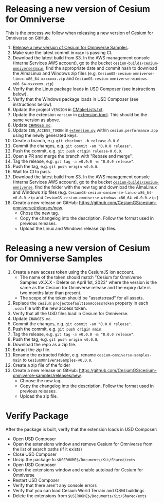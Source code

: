 # Releasing a new version of Cesium for Omniverse

This is the process we follow when releasing a new version of Cesium for Omniverse on GitHub.

1. [Release a new version of Cesium for Omniverse Samples](#releasing-a-new-version-of-cesium-for-omniverse-samples).
2. Make sure the latest commit in `main` is passing CI.
3. Download the latest build from S3. In the AWS management console (InternalServices AWS account), go to the bucket [`cesium-builds/cesium-omniverse/main`](https://s3.console.aws.amazon.com/s3/buckets/cesium-builds?region=us-east-1&prefix=cesium-omniverse/main/&showversions=false), find the appropriate date and commit hash to download the AlmaLinux and Windows zip files (e.g. `CesiumGS-cesium-omniverse-linux-x86_64-xxxxxxx.zip` and `CesiumGS-cesium-omniverse-windows-x86_64-xxxxxxx.zip`)
4. Verify that the Linux package loads in USD Composer (see instructions below).
5. Verify that the Windows package loads in USD Composer (see instructions below).
6. Update the project `VERSION` in [CMakeLists.txt](../../CMakeLists.txt).
7. Update the extension `version` in [extension.toml](../../exts/cesium.omniverse/config/extension.toml). This should be the same version as above.
8. Update [`CHANGES.md`](../../CHANGES.md).
9. Update `ION_ACCESS_TOKEN` in [`extension.py`](../../apps/exts/cesium.performance.app/cesium/performance/app/extension.py) within `cesium.performance.app` using the newly generated keys.
10. Create a branch, e.g. `git checkout -b release-0.0.0`.
11. Commit the changes, e.g. `git commit -am "0.0.0 release"`.
12. Push the commit, e.g. `git push origin release-0.0.0`.
13. Open a PR and merge the branch with "Rebase and merge".
14. Tag the release, e.g. `git tag -a v0.0.0 -m "0.0.0 release"`.
15. Push the tag, e.g. `git push origin v0.0.0`.
16. Wait for CI to pass.
17. Download the latest build from S3. In the AWS management console (InternalServices AWS account), go to the bucket [`cesium-builds/cesium-omniverse`](https://s3.console.aws.amazon.com/s3/buckets/cesium-builds?prefix=cesium-omniverse/&region=us-east-1), find the folder with the new tag and download the AlmaLinux and Windows zip files (e.g. `CesiumGS-cesium-omniverse-linux-x86_64-v0.0.0.zip` and `CesiumGS-cesium-omniverse-windows-x86_64-v0.0.0.zip` )
18. Create a new release on GitHub: https://github.com/CesiumGS/cesium-omniverse/releases/new.
    * Chose the new tag.
    * Copy the changelog into the description. Follow the format used in previous releases.
    * Upload the Linux and Windows release zip files.

# Releasing a new version of Cesium for Omniverse Samples

1. Create a new access token using the CesiumJS ion account.
    * The name of the token should match "Cesium for Omniverse Samples vX.X.X - Delete on April 1st, 2023" where the version is the same as the Cesium for Omniverse release and the expiry date is two months later than present.
    * The scope of the token should be "assets:read" for all assets.
2. Replace the `cesium:projectDefaultIonAccessToken` property in each `.usda` file with the new access token.
3. Verify that all the USD files load in Cesium for Omniverse.
4. Update `CHANGES.md`.
5. Commit the changes, e.g. `git commit -am "0.0.0 release"`.
6. Push the commit, e.g. `git push origin main`.
7. Tag the release, e.g. `git tag -a v0.0.0 -m "0.0.0 release"`.
8. Push the tag, e.g. `git push origin v0.0.0`.
9. Download the repo as a zip file.
10. Extract the zip file.
11. Rename the extracted folder, e.g. rename `cesium-omniverse-samples-main` to `CesiumOmniverseSamples-v0.0.0`.
12. Create a zip file of the folder
13. Create a new release on GitHub: https://github.com/CesiumGS/cesium-omniverse-samples/releases/new.
    * Choose the new tag.
    * Copy the changelog into the description. Follow the format used in previous releases.
    * Upload the zip file.


# Verify Package

After the package is built, verify that the extension loads in USD Composer:

* Open USD Composer
* Open the extensions window and remove Cesium for Omniverse from the list of search paths (if it exists)
* Close USD Composer
* Unzip the package to `$USERHOME$/Documents/Kit/Shared/exts`
* Open USD Composer
* Open the extensions window and enable autoload for Cesium for Omniverse
* Restart USD Composer
* Verify that there aren't any console errors
* Verify that you can load Cesium World Terrain and OSM buildings
* Delete the extensions from `$USERHOME$/Documents/Kit/Shared/exts`
